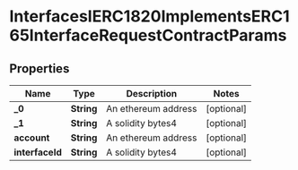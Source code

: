 

# InterfacesIERC1820ImplementsERC165InterfaceRequestContractParams

## Properties

Name | Type | Description | Notes
------------ | ------------- | ------------- | -------------
**_0** | **String** | An ethereum address |  [optional]
**_1** | **String** | A solidity bytes4 |  [optional]
**account** | **String** | An ethereum address |  [optional]
**interfaceId** | **String** | A solidity bytes4 |  [optional]




